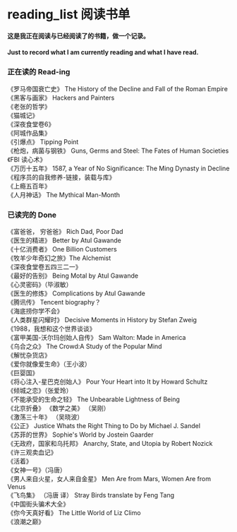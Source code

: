# reading_list 阅读书单
#### 这是我正在阅读与已经阅读了的书籍，做一个记录。 
#### Just to record what I am currently reading and what I have read.

### 正在读的 Read-ing

《罗马帝国衰亡史》 The History of the Decline and Fall of the Roman Empire  
《黑客与画家》 Hackers and Painters   
《老张的哲学》   
《猫城记》   
《深夜食堂卷6》  
《阿城作品集》  
《引爆点》 Tipping Point  
《枪炮，病菌与钢铁》 Guns, Germs and Steel: The Fates of Human Societies  
《FBI 读心术》  
《万历十五年》 1587, a Year of No Significance: The Ming Dynasty in Decline  
《程序员的自我修养-链接，装载与库》  
《上瘾五百年》  
《人月神话》 The Mythical Man-Month

### 已读完的 Done
《富爸爸， 穷爸爸》 Rich Dad, Poor Dad  
《医生的精进》 Better by Atul Gawande    
《十亿消费者》 One Billion Customers  
《牧羊少年奇幻之旅》The Alchemist  
《深夜食堂卷五四三二一》  
《最好的告别》 Being Motal by Atul Gawande  
《心灵密码》（毕淑敏）  
《医生的修炼》 Complications by Atul Gawande  
《腾讯传》 Tencent biography？  
《海底捞你学不会》   
《人类群星闪耀时》 Decisive Moments in History by Stefan Zweig    
《1988，我想和这个世界谈谈》   
《富甲美国-沃尔玛创始人自传》 Sam Walton: Made in America   
《乌合之众》 The Crowd:A Study of the Popular Mind   
《解忧杂货店》  
《爱你就像爱生命》（王小波）   
《巨婴国》   
《将心注入-星巴克创始人》 Pour Your Heart into It by Howard Schultz   
《倾城之恋》（张爱玲）   
《不能承受的生命之轻》 The Unbearable Lightness of Being   
《北京折叠》 
《数学之美》 （吴刚）   
《激荡三十年》 （吴晓波）   
《公正》 Justice Whats the Right Thing to Do by Michael J. Sandel    
《苏菲的世界》 Sophie's World by Jostein Gaarder  
《无政府，国家和乌托邦》 Anarchy, State, and Utopia by Robert Nozick   
《许三观卖血记》   
《活着》    
《女神一号》（冯唐）   
《男人来自火星，女人来自金星》 Men Are from Mars, Women Are from Venus  
《飞鸟集》 （冯唐 译） Stray Birds translate by Feng Tang  
《中国街头骗术大全》    
《你今天真好看》 The Little World of Liz Climo    
《浪潮之巅》  

 
 

 
 

